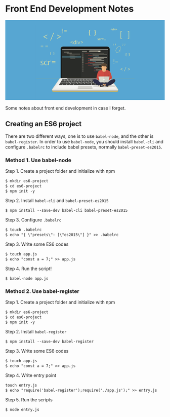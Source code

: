 # Front End Development Notes

![rocket](images/Frontend-Developer.png)<br />

Some notes about front end development in case I forget.

## Creating an ES6 project

There are two different ways, one is to use `babel-node`, and the other is `babel-register`. In order to use `babel-node`, you should install `babel-cli` and configure `.babelrc` to include babel presets, normally `babel-preset-es2015`.

### Method 1. Use babel-node

Step 1. Create a project folder and initialize with npm
```
$ mkdir es6-project
$ cd es6-project
$ npm init -y
```

Step 2. Install `babel-cli` and `babel-preset-es2015`
```
$ npm install --save-dev babel-cli babel-preset-es2015
```

Step 3. Configure `.babelrc`
```
$ touch .babelrc
$ echo "{ \"presets\": [\"es2015\"] }" >> .babelrc
```

Step 3. Write some ES6 codes
```
$ touch app.js
$ echo "const a = 7;" >> app.js
```

Step 4. Run the script!
```
$ babel-node app.js
```
### Method 2. Use babel-register

Step 1. Create a project folder and initialize with npm
```
$ mkdir es6-project
$ cd es6-project
$ npm init -y
```

Step 2. Install `babel-register`
```
$ npm install --save-dev babel-register
```

Step 3. Write some ES6 codes
```
$ touch app.js
$ echo "const a = 7;" >> app.js
```
Step 4. Write entry point
```
touch entry.js
$ echo "require('babel-register');require('./app.js');" >> entry.js
```

Step 5. Run the scripts
```
$ node entry.js
```
